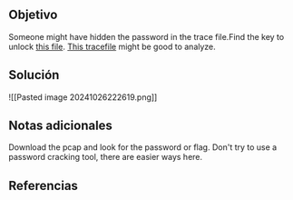 
## Objetivo
Someone might have hidden the password in the trace file.Find the key to unlock [this file](https://artifacts.picoctf.net/c/498/flag.zip). [This tracefile](https://artifacts.picoctf.net/c/498/dump.pcap) might be good to analyze.
## Solución

![[Pasted image 20241026222619.png]]
## Notas adicionales
Download the pcap and look for the password or flag.
Don't try to use a password cracking tool, there are easier ways here.
## Referencias



